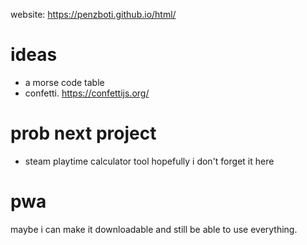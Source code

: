 website: https://penzboti.github.io/html/

# ideas
- a morse code table
- confetti. https://confettijs.org/

# prob next project
- steam playtime calculator tool
hopefully i don't forget it here

# pwa
maybe i can make it downloadable and still be able to use everything.